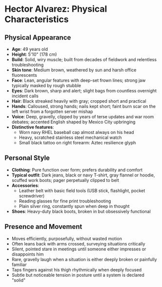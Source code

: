 # Hector Alvarez: Physical Characteristics

## Physical Appearance

- **Age**: 49 years old
- **Height**: 5'10" (178 cm)
- **Build**: Solid, wiry muscle; built from decades of fieldwork and relentless troubleshooting
- **Skin tone**: Medium brown, weathered by sun and harsh office fluorescents
- **Face**: Lean, angular features with deep-set frown lines; strong jaw typically masked by rough stubble
- **Eyes**: Dark brown, sharp and alert; slight bags from countless overnight incident calls
- **Hair**: Black streaked heavily with gray; cropped short and practical
- **Hands**: Calloused, strong hands; nails kept short; faint burn scar on the left wrist from a forgotten server mishap
- **Voice**: Deep, gravelly, clipped by years of terse updates and war room debates; accented English shaped by Mexico City upbringing
- **Distinctive features**:
  - Worn navy RHEL baseball cap almost always on his head
  - Heavy, scratched stainless steel mechanical watch
  - Small black tattoo on right forearm: Aztec resilience glyph

## Personal Style

- **Clothing**: Pure function over form; prefers durability and comfort
- **Typical outfit**: Dark jeans, black or navy T-shirt, gray flannel or hoodie, scuffed work boots; pager perpetually clipped to belt
- **Accessories**:
  - Leather belt with basic field tools (USB stick, flashlight, pocket screwdriver)
  - Reading glasses for fine print troubleshooting
  - Plain silver ring, constantly spun when deep in thought
- **Shoes**: Heavy-duty black boots, broken in but obsessively functional

## Presence and Movement

- Moves efficiently, purposefully, without wasted motion
- Often leans back with arms crossed, surveying situations critically
- Silent, pointed stare in meetings until someone either impresses or disappoints him
- Rare, gravelly laugh when a situation is either deeply broken or painfully familiar
- Taps fingers against his thigh rhythmically when deeply focused
- Subtle but noticeable tension in posture until a system is declared "solid"
